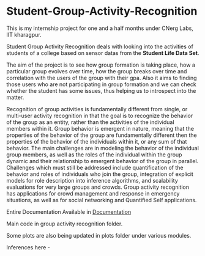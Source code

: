 # Student-Group-Activity-Recognition

This is my internship project for one and a half months under CNerg Labs, IIT kharagpur.

Student Group Activity Recognition deals with looking into the activities of students of a college based on sensor datas from the
**Student Life Data Set**.

The aim of the project is to see how group formation is taking place, how a particular group evolves over time, how the group breaks over time and correlation with the users of the group with their gpa. 
Also it aims to finding those users who are not participating in group formation and we can check whether the student has some issues, thus helping us to introspect into the matter.

Recognition of group activities is fundamentally different from single, or multi-user activity recognition in that the goal is to recognize the behavior of the group as an entity, rather than the activities of the individual members within it. Group behavior is emergent in nature, meaning that the properties of the behavior of the group are fundamentally different then the properties of the behavior of the individuals within it, or any sum of that behavior. The main challenges are in modeling the behavior of the individual group members, as well as the roles of the individual within the group dynamic and their relationship to emergent behavior of the group in parallel. Challenges which must still be addressed include quantification of the behavior and roles of individuals who join the group, integration of explicit models for role description into inference algorithms, and scalability evaluations for very large groups and crowds. Group activity recognition has applications for crowd management and response in emergency situations, as well as for social networking and Quantified Self applications.

Entire Documentation Available in [Documentation](https://github.com/prateekiiest/Student-Group-Activity-Recognition/blob/master/FinalDoc.ipynb)

Main code in group activity recognition folder.

Some plots are also being updated in plots folder under various modules.

Inferences here - [](https://github.com/prateekiiest/Student-Group-Activity-Recognition/blob/master/Inferences.md)
